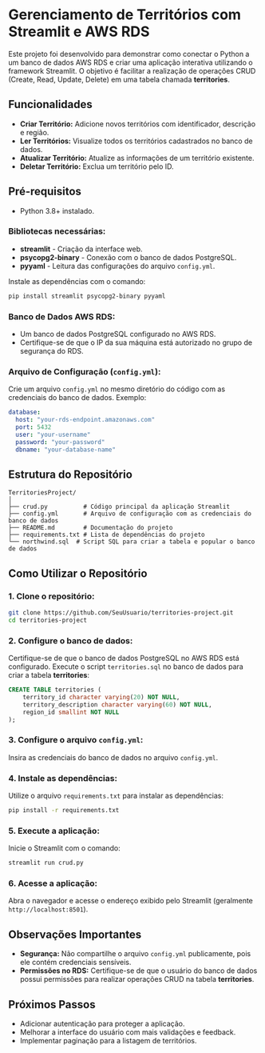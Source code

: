 # Gerenciamento de Territórios com Streamlit e AWS RDS

Este projeto foi desenvolvido para demonstrar como conectar o Python a um banco de dados AWS RDS e criar uma aplicação interativa utilizando o framework Streamlit. O objetivo é facilitar a realização de operações CRUD (Create, Read, Update, Delete) em uma tabela chamada **territories**.

## Funcionalidades

* **Criar Território:** Adicione novos territórios com identificador, descrição e região.
* **Ler Territórios:** Visualize todos os territórios cadastrados no banco de dados.
* **Atualizar Território:** Atualize as informações de um território existente.
* **Deletar Território:** Exclua um território pelo ID.

## Pré-requisitos

* Python 3.8+ instalado.

### Bibliotecas necessárias:

* **streamlit** - Criação da interface web.
* **psycopg2-binary** - Conexão com o banco de dados PostgreSQL.
* **pyyaml** - Leitura das configurações do arquivo `config.yml`.

Instale as dependências com o comando:

```bash
pip install streamlit psycopg2-binary pyyaml
```

### Banco de Dados AWS RDS:

* Um banco de dados PostgreSQL configurado no AWS RDS.
* Certifique-se de que o IP da sua máquina está autorizado no grupo de segurança do RDS.

### Arquivo de Configuração (`config.yml`):

Crie um arquivo `config.yml` no mesmo diretório do código com as credenciais do banco de dados. Exemplo:

```yaml
database:
  host: "your-rds-endpoint.amazonaws.com"
  port: 5432
  user: "your-username"
  password: "your-password"
  dbname: "your-database-name"
```

## Estrutura do Repositório

```
TerritoriesProject/
│
├── crud.py          # Código principal da aplicação Streamlit
├── config.yml       # Arquivo de configuração com as credenciais do banco de dados
├── README.md        # Documentação do projeto
├── requirements.txt # Lista de dependências do projeto
└── northwind.sql  # Script SQL para criar a tabela e popular o banco de dados
```

## Como Utilizar o Repositório

### 1. Clone o repositório:

```bash
git clone https://github.com/SeuUsuario/territories-project.git
cd territories-project
```

### 2. Configure o banco de dados:

Certifique-se de que o banco de dados PostgreSQL no AWS RDS está configurado.
Execute o script `territories.sql` no banco de dados para criar a tabela **territories**:

```sql
CREATE TABLE territories (
    territory_id character varying(20) NOT NULL,
    territory_description character varying(60) NOT NULL,
    region_id smallint NOT NULL
);
```

### 3. Configure o arquivo `config.yml`:

Insira as credenciais do banco de dados no arquivo `config.yml`.

### 4. Instale as dependências:

Utilize o arquivo `requirements.txt` para instalar as dependências:

```bash
pip install -r requirements.txt
```

### 5. Execute a aplicação:

Inicie o Streamlit com o comando:

```bash
streamlit run crud.py
```

### 6. Acesse a aplicação:
Abra o navegador e acesse o endereço exibido pelo Streamlit (geralmente `http://localhost:8501`).

## Observações Importantes

* **Segurança:** Não compartilhe o arquivo `config.yml` publicamente, pois ele contém credenciais sensíveis.
* **Permissões no RDS:** Certifique-se de que o usuário do banco de dados possui permissões para realizar operações CRUD na tabela **territories**.

## Próximos Passos

* Adicionar autenticação para proteger a aplicação.
* Melhorar a interface do usuário com mais validações e feedback.
* Implementar paginação para a listagem de territórios.